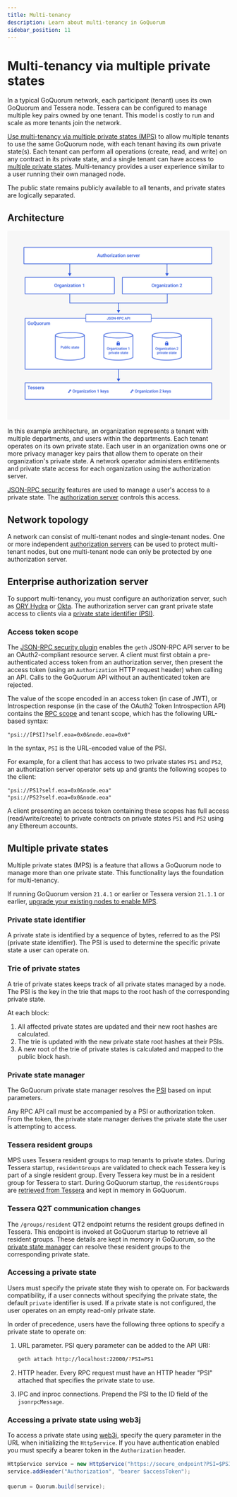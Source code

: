 ```yaml
---
title: Multi-tenancy
description: Learn about multi-tenancy in GoQuorum
sidebar_position: 11
---
```


# Multi-tenancy via multiple private states

In a typical GoQuorum network, each participant (tenant) uses its own GoQuorum and Tessera node. Tessera can be configured to manage multiple key pairs owned by one tenant. This model is costly to run and scale as more tenants join the network.

[Use multi-tenancy via multiple private states (MPS)](../configure-and-manage/manage/multi-tenancy/multi-tenancy.md) to allow multiple tenants to use the same GoQuorum node, with each tenant having its own private state(s). Each tenant can perform all operations (create, read, and write) on any contract in its private state, and a single tenant can have access to [multiple private states](#multiple-private-states). Multi-tenancy provides a user experience similar to a user running their own managed node.

The public state remains publicly available to all tenants, and private states are logically separated.

## Architecture

![Multi-tenancy](../images/Multi-tenancy.png)

In this example architecture, an organization represents a tenant with multiple departments, and users within the departments. Each tenant operates on its own private state. Each user in an organization owns one or more privacy manager key pairs that allow them to operate on their organization's private state. A network operator administers entitlements and private state access for each organization using the authorization server.

[JSON-RPC security](../develop/json-rpc-apis.md) features are used to manage a user's access to a private state. The [authorization server](#enterprise-authorization-server) controls this access.

## Network topology

A network can consist of multi-tenant nodes and single-tenant nodes. One or more independent [authorization servers](#enterprise-authorization-server) can be used to protect multi-tenant nodes, but one multi-tenant node can only be protected by one authorization server.

## Enterprise authorization server

To support multi-tenancy, you must configure an authorization server, such as [ORY Hydra](https://github.com/ory/hydra) or [Okta](https://developer.okta.com/). The authorization server can grant private state access to clients via a [private state identifier (PSI)](#private-state-identifier).

### Access token scope

The [JSON-RPC security plugin](../develop/json-rpc-apis.md) enables the `geth` JSON-RPC API server to be an OAuth2-compliant resource server. A client must first obtain a pre-authenticated access token from an authorization server, then present the access token (using an `Authorization` HTTP request header) when calling an API. Calls to the GoQuorum API without an authenticated token are rejected.

The value of the scope encoded in an access token (in case of JWT), or Introspection response (in the case of the OAuth2 Token Introspection API) contains the [RPC scope](../reference/plugins/security.md#oauth2-scopes) and tenant scope, which has the following URL-based syntax:

```text
"psi://[PSI]?self.eoa=0x0&node.eoa=0x0"
```

In the syntax, `PSI` is the URL-encoded value of the PSI.

For example, for a client that has access to two private states `PS1` and `PS2`, an authorization server operator sets up and grants the following scopes to the client:

```text
"psi://PS1?self.eoa=0x0&node.eoa"
"psi://PS2?self.eoa=0x0&node.eoa"
```

A client presenting an access token containing these scopes has full access (read/write/create) to private contracts on private states `PS1` and `PS2` using any Ethereum accounts.

## Multiple private states

Multiple private states (MPS) is a feature that allows a GoQuorum node to manage more than one private state. This functionality lays the foundation for multi-tenancy.

If running GoQuorum version `21.4.1` or earlier or Tessera version `21.1.1` or earlier, [upgrade your existing nodes to enable MPS](../configure-and-manage/manage/multi-tenancy/migration.md).

### Private state identifier

A private state is identified by a sequence of bytes, referred to as the PSI (private state identifier). The PSI is used to determine the specific private state a user can operate on.

### Trie of private states

A trie of private states keeps track of all private states managed by a node. The PSI is the key in the trie that maps to the root hash of the corresponding private state.

At each block:

1. All affected private states are updated and their new root hashes are calculated.
2. The trie is updated with the new private state root hashes at their PSIs.
3. A new root of the trie of private states is calculated and mapped to the public block hash.

### Private state manager

The GoQuorum private state manager resolves the [PSI](#private-state-identifier) based on input parameters.

Any RPC API call must be accompanied by a PSI or authorization token. From the token, the private state manager derives the private state the user is attempting to access.

### Tessera resident groups

MPS uses Tessera resident groups to map tenants to private states. During Tessera startup, `residentGroups` are validated to check each Tessera key is part of a single resident group. Every Tessera key must be in a resident group for Tessera to start. During GoQuorum startup, the `residentGroups` are [retrieved from Tessera](#tessera-q2t-communication-changes) and kept in memory in GoQuorum.

### Tessera Q2T communication changes

The `/groups/resident` QT2 endpoint returns the resident groups defined in Tessera. This endpoint is invoked at GoQuorum startup to retrieve all resident groups. These details are kept in memory in GoQuorum, so the [private state manager](#private-state-manager) can resolve these resident groups to the corresponding private state.

### Accessing a private state

Users must specify the private state they wish to operate on. For backwards compatibility, if a user connects without specifying the private state, the default `private` identifier is used. If a private state is not configured, the user operates on an empty read-only private state.

In order of precedence, users have the following three options to specify a private state to operate on:

1. URL parameter. PSI query parameter can be added to the API URI:

   ```bash
   geth attach http://localhost:22000/?PSI=PS1
   ```

2. HTTP header. Every RPC request must have an HTTP header "PSI" attached that specifies the private state to use.

3. IPC and inproc connections. Prepend the PSI to the ID field of the `jsonrpcMessage`.

### Accessing a private state using web3j

To access a private state using [web3j](https://github.com/web3j/web3j), specify the query parameter in the URL when initializing the `HttpService`. If you have authentication enabled you must specify a bearer token in the `Authorization` header.

```java
HttpService service = new HttpService("https://secure_endpoint?PSI=$PSI");
service.addHeader("Authorization", "bearer $accessToken");

quorum = Quorum.build(service);
```
